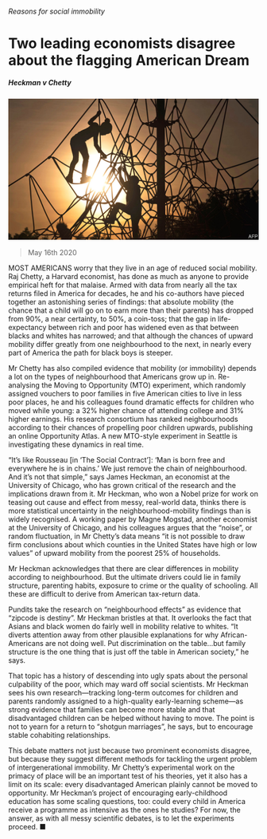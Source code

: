###### Reasons for social immobility

# Two leading economists disagree about the flagging American Dream 

##### Heckman v Chetty 

![image](images/20200516_USP001_0.jpg) 

> May 16th 2020 

MOST AMERICANS worry that they live in an age of reduced social mobility. Raj Chetty, a Harvard economist, has done as much as anyone to provide empirical heft for that malaise. Armed with data from nearly all the tax returns filed in America for decades, he and his co-authors have pieced together an astonishing series of findings: that absolute mobility (the chance that a child will go on to earn more than their parents) has dropped from 90%, a near certainty, to 50%, a coin-toss; that the gap in life-expectancy between rich and poor has widened even as that between blacks and whites has narrowed; and that although the chances of upward mobility differ greatly from one neighbourhood to the next, in nearly every part of America the path for black boys is steeper.

Mr Chetty has also compiled evidence that mobility (or immobility) depends a lot on the types of neighbourhood that Americans grow up in. Re-analysing the Moving to Opportunity (MTO) experiment, which randomly assigned vouchers to poor families in five American cities to live in less poor places, he and his colleagues found dramatic effects for children who moved while young: a 32% higher chance of attending college and 31% higher earnings. His research consortium has ranked neighbourhoods according to their chances of propelling poor children upwards, publishing an online Opportunity Atlas. A new MTO-style experiment in Seattle is investigating these dynamics in real time.


“It’s like Rousseau [in ‘The Social Contract’]: ‘Man is born free and everywhere he is in chains.’ We just remove the chain of neighbourhood. And it’s not that simple,” says James Heckman, an economist at the University of Chicago, who has grown critical of the research and the implications drawn from it. Mr Heckman, who won a Nobel prize for work on teasing out cause and effect from messy, real-world data, thinks there is more statistical uncertainty in the neighbourhood-mobility findings than is widely recognised. A working paper by Magne Mogstad, another economist at the University of Chicago, and his colleagues argues that the “noise”, or random fluctuation, in Mr Chetty’s data means “it is not possible to draw firm conclusions about which counties in the United States have high or low values” of upward mobility from the poorest 25% of households.

Mr Heckman acknowledges that there are clear differences in mobility according to neighbourhood. But the ultimate drivers could lie in family structure, parenting habits, exposure to crime or the quality of schooling. All these are difficult to derive from American tax-return data.

Pundits take the research on “neighbourhood effects” as evidence that “zipcode is destiny”. Mr Heckman bristles at that. It overlooks the fact that Asians and black women do fairly well in mobility relative to whites. “It diverts attention away from other plausible explanations for why African-Americans are not doing well. Put discrimination on the table…but family structure is the one thing that is just off the table in American society,” he says.

That topic has a history of descending into ugly spats about the personal culpability of the poor, which may ward off social scientists. Mr Heckman sees his own research—tracking long-term outcomes for children and parents randomly assigned to a high-quality early-learning scheme—as strong evidence that families can become more stable and that disadvantaged children can be helped without having to move. The point is not to yearn for a return to “shotgun marriages”, he says, but to encourage stable cohabiting relationships.

This debate matters not just because two prominent economists disagree, but because they suggest different methods for tackling the urgent problem of intergenerational immobility. Mr Chetty’s experimental work on the primacy of place will be an important test of his theories, yet it also has a limit on its scale: every disadvantaged American plainly cannot be moved to opportunity. Mr Heckman’s project of encouraging early-childhood education has some scaling questions, too: could every child in America receive a programme as intensive as the ones he studies? For now, the answer, as with all messy scientific debates, is to let the experiments proceed. ■


